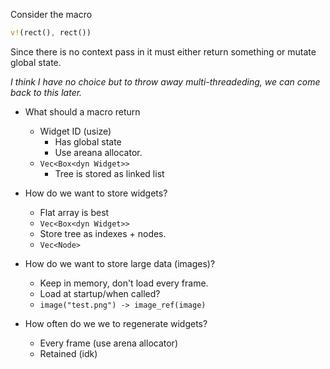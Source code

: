 Consider the macro

```rs
v!(rect(), rect())
```

Since there is no context pass in it must either return something or mutate global state.

_I think I have no choice but to throw away multi-threadeding, we can come back to this later._

- What should a macro return
    - Widget ID (usize)
        - Has global state 
        - Use areana allocator.
    - `Vec<Box<dyn Widget>>`
        - Tree is stored as linked list 

- How do we want to store widgets?
    - Flat array is best
    - `Vec<Box<dyn Widget>>`
    - Store tree as indexes + nodes.
    - `Vec<Node>`

- How do we want to store large data (images)?
    - Keep in memory, don't load every frame.
    - Load at startup/when called?
    - `image("test.png") -> image_ref(image)`

- How often do we we to regenerate widgets?
    - Every frame (use arena allocator)
    - Retained (idk)



